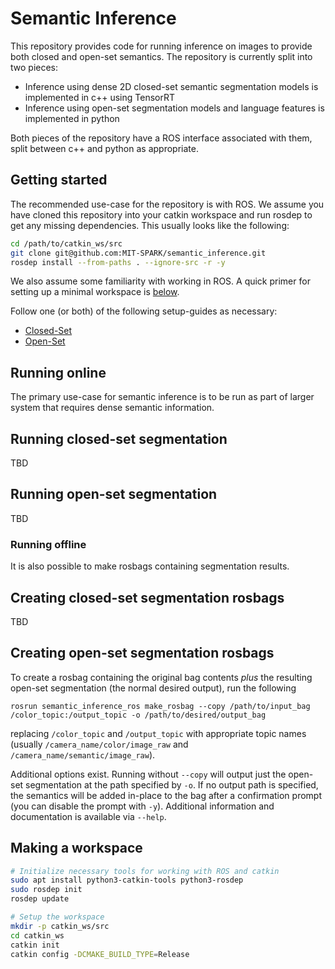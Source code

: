 # Semantic Inference

This repository provides code for running inference on images to provide both closed and open-set semantics.
The repository is currently split into two pieces:
  - Inference using dense 2D closed-set semantic segmentation models is implemented in c++ using TensorRT
  - Inference using open-set segmentation models and language features is implemented in python

Both pieces of the repository have a ROS interface associated with them, split between c++ and python as appropriate.

## Getting started

The recommended use-case for the repository is with ROS.
We assume you have cloned this repository into your catkin workspace and run rosdep to get any missing dependencies.  This usually looks like the following:
```bash
cd /path/to/catkin_ws/src
git clone git@github.com:MIT-SPARK/semantic_inference.git
rosdep install --from-paths . --ignore-src -r -y
```
We also assume some familiarity with working in ROS. A quick primer for setting up a minimal workspace is [below](#making-a-workspace).

Follow one (or both) of the following setup-guides as necessary:
- [Closed-Set](docs/closed_set.md#setting-up)
- [Open-Set](docs/open_set.md#setting-up)

## Running online

The primary use-case for semantic inference is to be run as part of larger system that requires dense semantic information.

## Running closed-set segmentation

TBD

## Running open-set segmentation

TBD

### Running offline

It is also possible to make rosbags containing segmentation results.

## Creating closed-set segmentation rosbags

TBD

## Creating open-set segmentation rosbags

To create a rosbag containing the original bag contents *plus* the resulting open-set segmentation (the normal desired output), run the following
```
rosrun semantic_inference_ros make_rosbag --copy /path/to/input_bag /color_topic:/output_topic -o /path/to/desired/output_bag
```
replacing `/color_topic` and `/output_topic` with appropriate topic names (usually `/camera_name/color/image_raw` and `/camera_name/semantic/image_raw`).

Additional options exist.
Running without `--copy` will output just the open-set segmentation at the path specified by `-o`.
If no output path is specified, the semantics will be added in-place to the bag after a confirmation prompt (you can disable the prompt with `-y`).
Additional information and documentation is available via `--help`.

## Making a workspace

```bash
# Initialize necessary tools for working with ROS and catkin
sudo apt install python3-catkin-tools python3-rosdep
sudo rosdep init
rosdep update

# Setup the workspace
mkdir -p catkin_ws/src
cd catkin_ws
catkin init
catkin config -DCMAKE_BUILD_TYPE=Release
```
